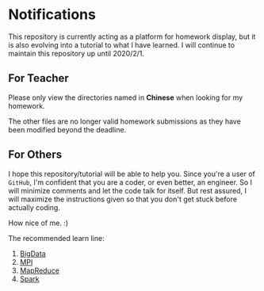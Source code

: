 # Notifications

This repository is currently acting as a platform for homework display, but it is also evolving into a tutorial to what I have learned. I will continue to maintain this repository up until 2020/2/1.

## For Teacher

Please only view the directories named in **Chinese** when looking for my homework.

The other files are no longer valid homework submissions as they have been modified beyond the deadline.

## For Others

I hope this repository/tutorial will be able to help you. Since you're a user of `GitHub`, I'm confident that you are a coder, or even better, an engineer. So I will minimize comments and let the code talk for itself. But rest assured, I will maximize the instructions given so that you don't get stuck before actually coding.

How nice of me. :)

The recommended learn line:

1. [BigData](BigData)
2. [MPI](MPI)
3. [MapReduce](MapReduce)
4. [Spark](Spark)